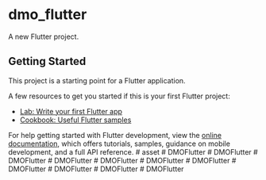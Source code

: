 # dmo_flutter

A new Flutter project.

## Getting Started

This project is a starting point for a Flutter application.

A few resources to get you started if this is your first Flutter project:

- [Lab: Write your first Flutter app](https://docs.flutter.dev/get-started/codelab)
- [Cookbook: Useful Flutter samples](https://docs.flutter.dev/cookbook)

For help getting started with Flutter development, view the
[online documentation](https://docs.flutter.dev/), which offers tutorials,
samples, guidance on mobile development, and a full API reference.
#   a s s e t  
 #   D M O F l u t t e r  
 #   D M O F l u t t e r  
 #   D M O F l u t t e r  
 #   D M O F l u t t e r  
 #   D M O F l u t t e r  
 #   D M O F l u t t e r  
 #   D M O F l u t t e r  
 #   D M O F l u t t e r  
 #   D M O F l u t t e r  
 #   D M O F l u t t e r  
 #   D M O F l u t t e r  
 